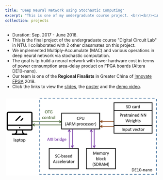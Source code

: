 ```yaml
---
title: "Deep Neural Network using Stochastic Computing"
excerpt: "This is one of my undergraduate course project. <br/><br/><img src='/images/scdnn.png' width='500'>"
collection: projects
---
```


* Duration: Sep. 2017 - June 2018.
* This is the final project of the undergraduate course "Digital Circuit Lab" in NTU. I collaborated with 2 other classmates on this project.
* We implemented Multiply-Accumulate (MAC) and various operations in deep neural network via stochastic computation.
* The goal is tp build a neural network with lower hardware cost in terms of power consumption area-delay product on FPGA boards (Altera DE10-nano).
* Our team is one of the **Regional Finalists** in Greater China of [Innovate FPGA](http://www.innovatefpga.com/) 2018.
* Click the links to view the [slides](http://po-chun-chien.github.io/files/slides/InnovateFPGA18_scdnn_slides.pdf), the [poster](http://po-chun-chien.github.io/files/slides/InnovateFPGA18_scdnn_poster.pdf) and the [demo video](https://drive.google.com/file/d/1pWH1dCnXM4ywLFTGXLu8SImULosWHDIe/view?usp=sharing).

<br/>
<center><img src='/images/scdnn.png' width='500'></center>